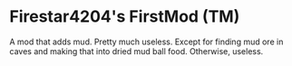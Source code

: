 # Firestar4204's FirstMod (TM)

A mod that adds mud.  Pretty much useless.  Except for finding mud ore in caves and making that into dried mud ball food.  Otherwise, useless.
